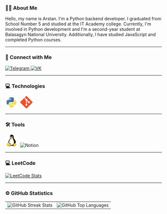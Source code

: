 ### :man_technologist: About Me
Hello, my name is Arstan. I'm a Python backend developer.
I graduated from School Number 5 and studied at the IT Academy college. Currently,
I'm involved in Python development and I'm a second-year student at Balasagyn National University.
Additionally, I have studied JavaScript and completed Python courses.

---

### 🤝 Connect with Me
<div id="badges">
  <a href="https://t.me/namesis0" target="_blank">
    <img src="https://cdn-icons-png.flaticon.com/512/2111/2111646.png" width="40" height="40" alt="Telegram" />
  </a>
  <a href="https://vk.com/nemesisnw" target="_blank">
    <img src="https://cdn-icons-png.flaticon.com/512/145/145813.png" width="40" height="40" alt="VK" />
  </a>
</div>

---

### 💻 Technologies
<div>
  <img src="https://raw.githubusercontent.com/devicons/devicon/master/icons/python/python-original.svg" title="Python" alt="Python" width="40" height="40" />&nbsp;
  <img src="https://raw.githubusercontent.com/devicons/devicon/master/icons/git/git-original.svg" title="Git" alt="Git" width="40" height="40" />&nbsp;
</div>

---

### 🛠 Tools
<div>
  <img src="https://raw.githubusercontent.com/devicons/devicon/master/icons/linux/linux-original.svg" title="Linux" alt="Linux" width="40" height="40" />&nbsp;
  <img src="https://upload.wikimedia.org/wikipedia/commons/e/e9/Notion-logo.svg" title="Notion" alt="Notion" width="40" height="40" />&nbsp;
</div>

---

### 💻 LeetCode
[![LeetCode Stats](https://leetcode-stats-six.vercel.app/api?username=Asylbekovv&theme=light)](https://github.com/Asylbekovv/leetcode-stats)

---

### ⚙️ GitHub Statistics
<table>
  <tr>
    <td>
      <img align="left" src="http://github-readme-streak-stats.herokuapp.com?user=Asylbekovv&theme=dark&background=000000" alt="GitHub Streak Stats" />
    </td>
    <td>
      <img height="195px" align "right" alt="GitHub Top Languages" src="https://github-readme-stats-sigma-five.vercel.app/api/top-langs/?username=Asylbekovv&layout=compact&theme=vision-friendly-dark" />
    </td>
  </tr>
</table>

